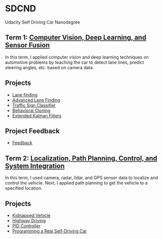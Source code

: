 # SDCND
Udacity Self Driving Car Nanodegree

## Term 1: [Computer Vision, Deep Learning, and Sensor Fusion][7]
In this term, I applied computer vision and deep learning techniques on automotive problems 
by teaching the car to detect lane lines, predict steering angles, etc. based on camera data.

## Projects
- [Lane finding][1] 
- [Advanced Lane Finding][2]
- [Traffic Sign Classifier][3]
- [Behavioral Cloning][4]
- [Extended Kalman Filters][5] 

## Project Feedback
 - [Feedback][6] 
 
[1]: https://github.com/jissac/SDCND/tree/master/Term1/Lane_Lines
[2]: https://github.com/jissac/SDCND/tree/master/Term1/Adv_Lane_Lines
[3]: https://github.com/jissac/SDCND/tree/master/Term1/Traffic_Sign_Classifier
[4]: https://github.com/jissac/SDCND/tree/master/Term1/Behavioral_Cloning
[5]: https://github.com/jissac/SDCND/tree/master/Term1/EKF
[6]: https://github.com/jissac/SDCND/tree/master/Term1/feedback
## Term 2: [Localization, Path Planning, Control, and System Integration][8]
In this term, I used camera, radar, lidar, and GPS sensor data to localize and control the vehicle. Next, I applied path planning to get the vehicle to a specified location.

## Projects
- [Kidnapped Vehicle][1]
- [Highway Driving][2]
- [PID Controller][3]
- [Programming a Real Self-Driving Car][4]

[1]: https://github.com/jissac/SDCND/tree/master/Term2/Kidnapped_Vehicle
[2]: https://github.com/jissac/SDCND/tree/master/Term2/Highway_Driving
[3]: https://github.com/jissac/SDCND/tree/master/Term2/PID_Controller
[4]: https://github.com/jissac/SDCND/tree/master/Term2/Capstone


[7]:https://github.com/jissac/SDCND/tree/master/Term1
[8]:https://github.com/jissac/SDCND/tree/master/Term2
